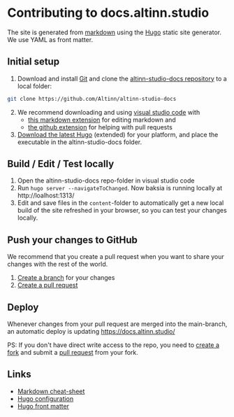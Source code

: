 # Contributing to docs.altinn.studio

The site is generated from [markdown](https://github.com/adam-p/markdown-here/wiki/Markdown-Cheatsheet) 
using the [Hugo](https://gohugo.io/overview/introduction/) static site generator.
We use YAML as front matter.

## Initial setup

1. Download and install [Git](https://git-scm.com/downloads) and clone the [altinn-studio-docs repository](https://github.com/Altinn/altinn-studio-docs) to a local folder:
```bash
git clone https://github.com/Altinn/altinn-studio-docs
```
2. We recommend downloading and using [visual studio code](https://code.visualstudio.com) with
   - [this markdown extension](https://marketplace.visualstudio.com/items?itemName=yzhang.markdown-all-in-one) for editing markdown and
   - [the github extension](https://marketplace.visualstudio.com/items?itemName=GitHub.vscode-pull-request-github) for helping with pull requests
4. [Download the latest Hugo](https://github.com/gohugoio/hugo/releases) (extended) for your platform, and place the executable in the altinn-studio-docs folder.

## Build / Edit / Test locally

1. Open the altinn-studio-docs repo-folder in visual studio code
2. Run `hugo server --navigateToChanged`. Now baksia is running locally at http://loalhost:1313/
3. Edit and save files in the `content`-folder to automatically get a new local build of the site refreshed in your browser, so you can test your changes locally.

## Push your changes to GitHub
We recommend that you create a pull request when you want to share your changes with the rest of the world.

1. [Create a branch](https://code.visualstudio.com/docs/sourcecontrol/overview#_branches-and-tags) for your changes
2. [Create a pull request](https://youtu.be/LdSwWxVzUpo)

## Deploy
Whenever changes from your pull request are merged into the main-branch, an automatic deploy is updating https://docs.altinn.studio/

PS: If you don't have direct write access to the repo, you need to [create a fork](https://help.github.com/articles/fork-a-repo/)
and submit a [pull request](https://help.github.com/articles/about-pull-requests/) from your fork.

## Links

 - [Markdown cheat-sheet](https://github.com/adam-p/markdown-here/wiki/Markdown-Cheatsheet)
 - [Hugo configuration](https://gohugo.io/overview/configuration/)
 - [Hugo front matter](https://gohugo.io/content/front-matter/)

